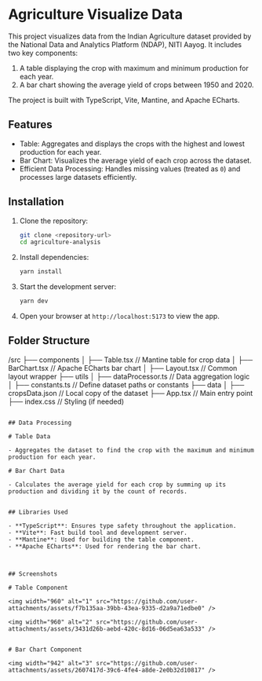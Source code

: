 # Agriculture Visualize Data

This project visualizes data from the Indian Agriculture dataset provided by the National Data and Analytics Platform (NDAP), NITI Aayog. It includes two key components:

1. A table displaying the crop with maximum and minimum production for each year.
2. A bar chart showing the average yield of crops between 1950 and 2020.

The project is built with TypeScript, Vite, Mantine, and Apache ECharts.


## Features

- Table: Aggregates and displays the crops with the highest and lowest production for each year.
- Bar Chart: Visualizes the average yield of each crop across the dataset.
- Efficient Data Processing: Handles missing values (treated as `0`) and processes large datasets efficiently.


## Installation

1. Clone the repository:

   ```bash
   git clone <repository-url>
   cd agriculture-analysis
   ```

2. Install dependencies:

   ```bash
   yarn install
   ```

3. Start the development server:

   ```bash
   yarn dev
   ```

4. Open your browser at `http://localhost:5173` to view the app.


## Folder Structure

/src
├── components
│   ├── Table.tsx         // Mantine table for crop data
│   ├── BarChart.tsx      // Apache ECharts bar chart
│   ├── Layout.tsx        // Common layout wrapper
├── utils
│   ├── dataProcessor.ts  // Data aggregation logic
│   ├── constants.ts      // Define dataset paths or constants
├── data
│   ├── cropsData.json    // Local copy of the dataset
├── App.tsx               // Main entry point
├── index.css             // Styling (if needed)
```

## Data Processing

# Table Data

- Aggregates the dataset to find the crop with the maximum and minimum production for each year.

# Bar Chart Data

- Calculates the average yield for each crop by summing up its production and dividing it by the count of records.


## Libraries Used

- **TypeScript**: Ensures type safety throughout the application.
- **Vite**: Fast build tool and development server.
- **Mantine**: Used for building the table component.
- **Apache ECharts**: Used for rendering the bar chart.



## Screenshots

# Table Component

<img width="960" alt="1" src="https://github.com/user-attachments/assets/f7b135aa-39bb-43ea-9335-d2a9a71edbe0" />

<img width="960" alt="2" src="https://github.com/user-attachments/assets/3431d26b-aebd-420c-8d16-06d5ea63a533" />


# Bar Chart Component

<img width="942" alt="3" src="https://github.com/user-attachments/assets/2607417d-39c6-4fe4-a8de-2e0b32d10817" />





